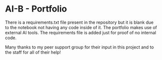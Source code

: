 # AI-B - Portfolio

There is a requirements.txt file present in the repository but it is blank due to the notebook not having any code inside of it. The portfolio makes use of external AI tools. The requirements file is added just for proof of no internal code.

Many thanks to my peer support group for their input in this project and to the staff for all of their help!
